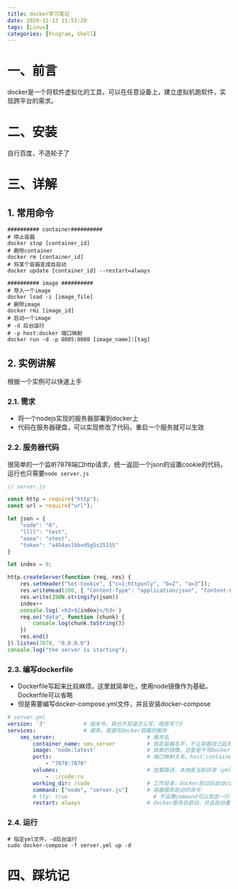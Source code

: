 ```yaml
---
title: docker学习笔记
date: 2020-11-13 11:53:28
tags: [Linux]
categories: [Program, Shell]
---
```


# 一、前言

docker是一个将软件虚拟化的工具，可以在任意设备上，建立虚拟机跑软件，实现跨平台的需求。

# 二、安装

自行百度，不造轮子了

# 三、详解

## 1. 常用命令

```shell
########## container##########
# 停止容器
docker stop [container_id]
# 删除container
docker rm [container_id]
# 将某个容器变成自启动
docker update [container_id] --restart=always

########## image ##########
# 导入一个image
docker load -i [image_file]
# 删除image
docker rmi [image_id]
# 启动一个image
# -d 后台运行
# -p host:docker 端口映射
docker run -d -p 8085:8080 [image_name]:[tag]
```

## 2. 实例讲解

根据一个实例可以快速上手

### 2.1. 需求

- 将一个nodejs实现的服务器部署到docker上
- 代码在服务器硬盘，可以实现修改了代码，重启一个服务就可以生效

### 2.2. 服务器代码

很简单的一个监听7878端口http请求，统一返回一个json的设置cookie的代码，运行也只需要`node server.js`

```javascript
// server.js

const http = require("http");
const url = require("url");

let json = {
    "code": "0",
    "llll": "test",
    "aaaa": "stest",
    "token": "a454as1bbvd5g5s15155"
}

let index = 0;

http.createServer(function (req, res) {
    res.setHeader("Set-Cookie", ["c=1;httponly", "b=2", "a=3"]);
    res.writeHead(200, { "Content-Type": "application/json", "Content-Length": Buffer.from(JSON.stringify(json)).length })
    res.write(JSON.stringify(json))
    index++
    console.log(`<h3>${index}</h3>`)
    req.on("data", function (chunk) {
        console.log(chunk.toString())
    })
    res.end()
}).listen(7878, "0.0.0.0")
console.log("the server is starting");
```

### 2.3. 编写dockerfile

- Dockerfile写起来比较麻烦，这里就简单化，使用node镜像作为基础，Dockerfile可以省略
- 但是需要编写docker-compose.yml文件，并且安装docker-compose

```yml
# server.yml
version: '3'            # 版本号，我也不知道怎么写，随意写个3
services:               # 服务，里面写docker容器的服务
    sms_server:                             # 服务名
        container_name: sms_server          # 指定容器名字，不让容器自己起名字
        image: 'node:latest'                # 依赖的镜像，这里是不写Dockerfile的关键
        ports:                              # 端口映射关系，host:container
            - "7878:7878"
        volumes:                            # 挂载路径，本地是当前目录（yml所在目录），挂载到container的/code目录，并且只读
            - .:/code:ro
        working_dir: /code                  # 工作目录，docker启动后自动cd到此目录
        command: ["node", "server.js"]      # 容器服务启动的命令
        # tty: true                           # 不设置command可以用这一行不让容器退出
        restart: always                     # docker服务自启动，并且自动重启
```

### 2.4. 运行

```shell
# 指定yml文件，-d后台运行
sudo docker-compose -f server.yml up -d
```

# 四、踩坑记
